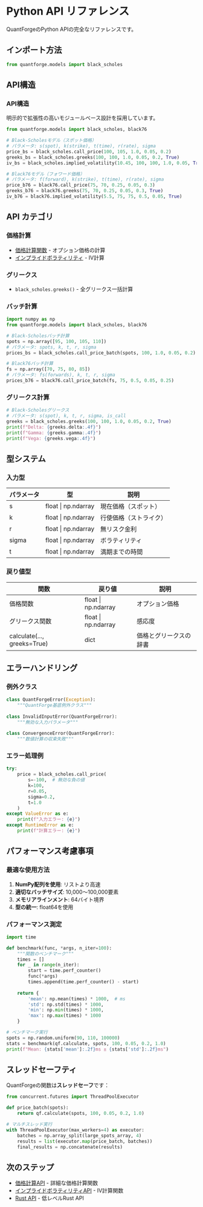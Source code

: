 # Python API リファレンス

QuantForgeのPython APIの完全なリファレンスです。

## インポート方法

```python
from quantforge.models import black_scholes
```

## API構造

### API構造

明示的で拡張性の高いモジュールベース設計を採用しています。

```python
from quantforge.models import black_scholes, black76

# Black-Scholesモデル（スポット価格）
# パラメータ: s(spot), k(strike), t(time), r(rate), sigma
price_bs = black_scholes.call_price(100, 105, 1.0, 0.05, 0.2)
greeks_bs = black_scholes.greeks(100, 100, 1.0, 0.05, 0.2, True)
iv_bs = black_scholes.implied_volatility(10.45, 100, 100, 1.0, 0.05, True)

# Black76モデル（フォワード価格）
# パラメータ: f(forward), k(strike), t(time), r(rate), sigma
price_b76 = black76.call_price(75, 70, 0.25, 0.05, 0.3)
greeks_b76 = black76.greeks(75, 70, 0.25, 0.05, 0.3, True)
iv_b76 = black76.implied_volatility(5.5, 75, 75, 0.5, 0.05, True)
```


## API カテゴリ

### 価格計算
- [価格計算関数](pricing.md) - オプション価格の計算
- [インプライドボラティリティ](implied_vol.md) - IV計算

### グリークス
- `black_scholes.greeks()` - 全グリークス一括計算

### バッチ計算

```python
import numpy as np
from quantforge.models import black_scholes, black76

# Black-Scholesバッチ計算
spots = np.array([95, 100, 105, 110])
# パラメータ: spots, k, t, r, sigma
prices_bs = black_scholes.call_price_batch(spots, 100, 1.0, 0.05, 0.2)

# Black76バッチ計算
fs = np.array([70, 75, 80, 85])
# パラメータ: fs(forwards), k, t, r, sigma
prices_b76 = black76.call_price_batch(fs, 75, 0.5, 0.05, 0.25)
```

### グリークス計算

```python
# Black-Scholesグリークス
# パラメータ: s(spot), k, t, r, sigma, is_call
greeks = black_scholes.greeks(100, 100, 1.0, 0.05, 0.2, True)
print(f"Delta: {greeks.delta:.4f}")
print(f"Gamma: {greeks.gamma:.4f}")
print(f"Vega: {greeks.vega:.4f}")
```

## 型システム

### 入力型

| パラメータ | 型 | 説明 |
|-----------|-----|------|
| s | float \| np.ndarray | 現在価格（スポット） |
| k | float \| np.ndarray | 行使価格（ストライク） |
| r | float \| np.ndarray | 無リスク金利 |
| sigma | float \| np.ndarray | ボラティリティ |
| t | float \| np.ndarray | 満期までの時間 |

### 戻り値型

| 関数 | 戻り値 | 説明 |
|------|--------|------|
| 価格関数 | float \| np.ndarray | オプション価格 |
| グリークス関数 | float \| np.ndarray | 感応度 |
| calculate(..., greeks=True) | dict | 価格とグリークスの辞書 |

## エラーハンドリング

### 例外クラス

```python
class QuantForgeError(Exception):
    """QuantForge基底例外クラス"""
    
class InvalidInputError(QuantForgeError):
    """無効な入力パラメータ"""
    
class ConvergenceError(QuantForgeError):
    """数値計算の収束失敗"""
```

### エラー処理例

```python
try:
    price = black_scholes.call_price(
        s=-100,  # 無効な負の値
        k=100,
        r=0.05,
        sigma=0.2,
        t=1.0
    )
except ValueError as e:
    print(f"入力エラー: {e}")
except RuntimeError as e:
    print(f"計算エラー: {e}")
```

## パフォーマンス考慮事項

### 最適な使用方法

1. **NumPy配列を使用**: リストより高速
2. **適切なバッチサイズ**: 10,000～100,000要素
3. **メモリアラインメント**: 64バイト境界
4. **型の統一**: float64を使用

### パフォーマンス測定

```python
import time

def benchmark(func, *args, n_iter=100):
    """関数のベンチマーク"""
    times = []
    for _ in range(n_iter):
        start = time.perf_counter()
        func(*args)
        times.append(time.perf_counter() - start)
    
    return {
        'mean': np.mean(times) * 1000,  # ms
        'std': np.std(times) * 1000,
        'min': np.min(times) * 1000,
        'max': np.max(times) * 1000
    }

# ベンチマーク実行
spots = np.random.uniform(90, 110, 100000)
stats = benchmark(qf.calculate, spots, 100, 0.05, 0.2, 1.0)
print(f"Mean: {stats['mean']:.2f}ms ± {stats['std']:.2f}ms")
```

## スレッドセーフティ

QuantForgeの関数は**スレッドセーフ**です：

```python
from concurrent.futures import ThreadPoolExecutor

def price_batch(spots):
    return qf.calculate(spots, 100, 0.05, 0.2, 1.0)

# マルチスレッド実行
with ThreadPoolExecutor(max_workers=4) as executor:
    batches = np.array_split(large_spots_array, 4)
    results = list(executor.map(price_batch, batches))
    final_results = np.concatenate(results)
```

## 次のステップ

- [価格計算API](pricing.md) - 詳細な価格計算関数
- [インプライドボラティリティAPI](implied_vol.md) - IV計算関数
- [Rust API](../rust/index.md) - 低レベルRust API